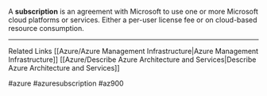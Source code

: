 A **subscription** is an agreement with Microsoft to use one or more Microsoft cloud platforms or services. Either a per-user license fee or on cloud-based resource consumption.


---
Related Links
[[Azure/Azure Management Infrastructure|Azure Management Infrastructure]]
[[Azure/Describe Azure Architecture and Services|Describe Azure Architecture and Services]]

#azure #azuresubscription #az900 